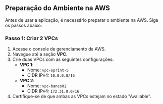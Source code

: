 ## Preparação do Ambiente na AWS

Antes de usar a aplicação, é necessário preparar o ambiente na AWS. Siga os passos abaixo:

### Passo 1: Criar 2 VPCs

1. Acesse o console de gerenciamento da AWS.
2. Navegue até a seção **VPC**.
3. Crie duas VPCs com as seguintes configurações:
   - **VPC 1**:
     - Nome: `vpc-sprint-5`
     - CIDR IPv4: `10.0.0.0/16`
   - **VPC 2**:
     - Nome: `vpc-banco01`
     - CIDR IPv4: `172.31.0.0/16`
4. Certifique-se de que ambas as VPCs estejam no estado "Available".
